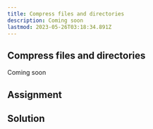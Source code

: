 ```yaml
---
title: Compress files and directories
description: Coming soon
lastmod: 2023-05-26T03:18:34.891Z
---
```


## Compress files and directories

Coming soon

## Assignment

## Solution
